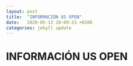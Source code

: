 ```yaml
---
layout: post
title:  "INFORMACIÓN US OPEN"
date:   2020-05-13 20:09:23 +0200
categories: jekyll update
---
```


# INFORMACIÓN US OPEN
